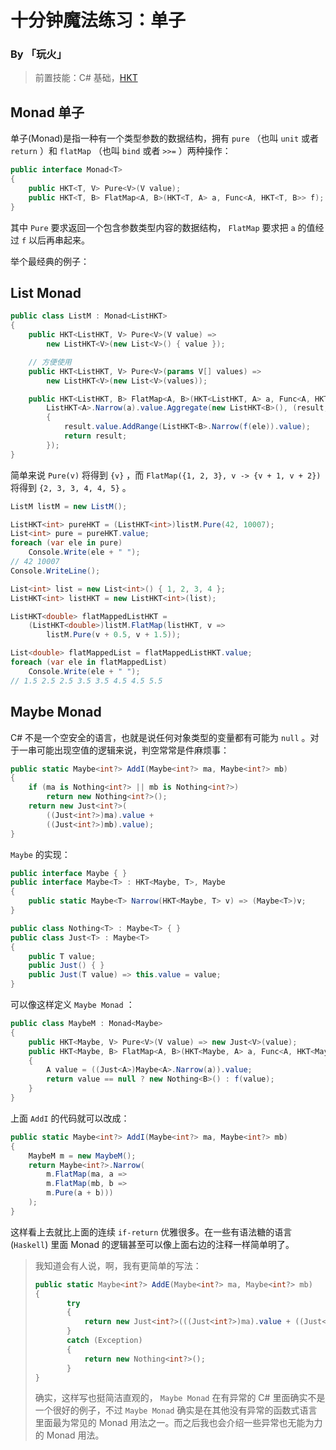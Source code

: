 # 十分钟魔法练习：单子

### By 「玩火」

> 前置技能：C# 基础，[HKT](HKT.md)

## Monad 单子

单子(Monad)是指一种有一个类型参数的数据结构，拥有 `pure` （也叫 `unit` 或者 `return` ）和 `flatMap` （也叫 `bind` 或者 `>>=` ）两种操作：

```csharp
public interface Monad<T>
{
    public HKT<T, V> Pure<V>(V value);
    public HKT<T, B> FlatMap<A, B>(HKT<T, A> a, Func<A, HKT<T, B>> f);
}
```

其中 `Pure` 要求返回一个包含参数类型内容的数据结构， `FlatMap` 要求把 `a` 的值经过 `f` 以后再串起来。

举个最经典的例子：

## List Monad

```csharp
public class ListM : Monad<ListHKT>
{
    public HKT<ListHKT, V> Pure<V>(V value) =>
        new ListHKT<V>(new List<V>() { value });

    // 方便使用 
    public HKT<ListHKT, V> Pure<V>(params V[] values) =>
        new ListHKT<V>(new List<V>(values));

    public HKT<ListHKT, B> FlatMap<A, B>(HKT<ListHKT, A> a, Func<A, HKT<ListHKT, B>> f) => 
        ListHKT<A>.Narrow(a).value.Aggregate(new ListHKT<B>(), (result, ele) =>
        {
            result.value.AddRange(ListHKT<B>.Narrow(f(ele)).value);
            return result;
        });
}
```

简单来说 `Pure(v)` 将得到 `{v}` ，而 `FlatMap({1, 2, 3}, v -> {v + 1, v + 2})` 将得到 `{2, 3, 3, 4, 4, 5}` 。

```csharp
ListM listM = new ListM();

ListHKT<int> pureHKT = (ListHKT<int>)listM.Pure(42, 10007);
List<int> pure = pureHKT.value;
foreach (var ele in pure)
    Console.Write(ele + " ");
// 42 10007
Console.WriteLine();

List<int> list = new List<int>() { 1, 2, 3, 4 };
ListHKT<int> listHKT = new ListHKT<int>(list);

ListHKT<double> flatMappedListHKT = 
    (ListHKT<double>)listM.FlatMap(listHKT, v => 
        listM.Pure(v + 0.5, v + 1.5));

List<double> flatMappedList = flatMappedListHKT.value;
foreach (var ele in flatMappedList)
    Console.Write(ele + " ");
// 1.5 2.5 2.5 3.5 3.5 4.5 4.5 5.5
```

## Maybe Monad

C# 不是一个空安全的语言，也就是说任何对象类型的变量都有可能为 `null` 。对于一串可能出现空值的逻辑来说，判空常常是件麻烦事：

```csharp
public static Maybe<int?> AddI(Maybe<int?> ma, Maybe<int?> mb)
{
    if (ma is Nothing<int?> || mb is Nothing<int?>)
        return new Nothing<int?>();
    return new Just<int?>(
        ((Just<int?>)ma).value +
        ((Just<int?>)mb).value);
}
```

`Maybe` 的实现：

```csharp
public interface Maybe { }
public interface Maybe<T> : HKT<Maybe, T>, Maybe
{
    public static Maybe<T> Narrow(HKT<Maybe, T> v) => (Maybe<T>)v;
}

public class Nothing<T> : Maybe<T> { }
public class Just<T> : Maybe<T>
{
    public T value;
    public Just() { }
    public Just(T value) => this.value = value;
}
```

可以像这样定义 `Maybe Monad` ：

```csharp
public class MaybeM : Monad<Maybe>
{
    public HKT<Maybe, V> Pure<V>(V value) => new Just<V>(value);
    public HKT<Maybe, B> FlatMap<A, B>(HKT<Maybe, A> a, Func<A, HKT<Maybe, B>> f)
    {
        A value = ((Just<A>)Maybe<A>.Narrow(a)).value;
        return value == null ? new Nothing<B>() : f(value);
    }
}
```

上面 `AddI` 的代码就可以改成：

```csharp
public static Maybe<int?> AddI(Maybe<int?> ma, Maybe<int?> mb)
{
    MaybeM m = new MaybeM();
    return Maybe<int?>.Narrow(
        m.FlatMap(ma, a =>
        m.FlatMap(mb, b =>
        m.Pure(a + b)))
    );
}
```

这样看上去就比上面的连续 `if-return` 优雅很多。在一些有语法糖的语言 (`Haskell`) 里面 Monad 的逻辑甚至可以像上面右边的注释一样简单明了。

> 我知道会有人说，啊，我有更简单的写法：
>
> ```csharp
> public static Maybe<int?> AddE(Maybe<int?> ma, Maybe<int?> mb)
> {
>        try
>        {
>            return new Just<int?>(((Just<int?>)ma).value + ((Just<int?>)mb).value);
>        }
>        catch (Exception)
>        {
>            return new Nothing<int?>();
>        }
> }
> ```
>
> 确实，这样写也挺简洁直观的， `Maybe Monad` 在有异常的 C# 里面确实不是一个很好的例子，不过 `Maybe Monad` 确实是在其他没有异常的函数式语言里面最为常见的 Monad 用法之一。而之后我也会介绍一些异常也无能为力的 Monad 用法。

